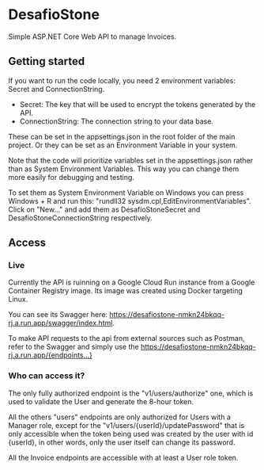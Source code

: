 # DesafioStone

Simple ASP.NET Core Web API to manage Invoices.

## Getting started
If you want to run the code locally, you need 2 environment variables: Secret and ConnectionString.
- Secret: The key that will be used to encrypt the tokens generated by the API.
- ConnectionString: The connection string to your data base.

These can be set in the appsettings.json in the root folder of the main project. Or they can be set as an Environment Variable in your system.

Note that the code will prioritize variables set in the appsettings.json rather than as System Environment Variables. This way you can change them more easily for debugging and testing.

To set them as System Environment Variable on Windows you can press Windows + R and run this: "rundll32 sysdm.cpl,EditEnvironmentVariables". Click on "New..." and add them as DesafioStoneSecret and DesafioStoneConnectionString respectively.

## Access
### Live
Currently the API is ruinning on a Google Cloud Run instance from a Google Container Registry image. Its image was created using Docker targeting Linux.

You can see its Swagger here: https://desafiostone-nmkn24bkqq-rj.a.run.app/swagger/index.html.

To make API requests to the api from external sources such as Postman, refer to the Swagger and simply use the https://desafiostone-nmkn24bkqq-rj.a.run.app/{endpoints...}

### Who can access it?
The only fully authorized endpoint is the "v1/users/authorize" one, which is used to validate the User and generate the 8-hour token.

All the others "users" endpoints are only authorized for Users with a Manager role, except for the "v1/users/{userId}/updatePassword" that is only accessible when the token being used was created by the user with id {userId}, in other words, only the user itself can change its password.

All the Invoice endpoints are accessible with at least a User role token.
